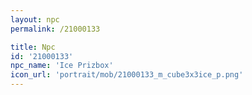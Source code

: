 ```yaml
---
layout: npc
permalink: /21000133

title: Npc
id: '21000133'
npc_name: 'Ice Prizbox'
icon_url: 'portrait/mob/21000133_m_cube3x3ice_p.png'
---
```


